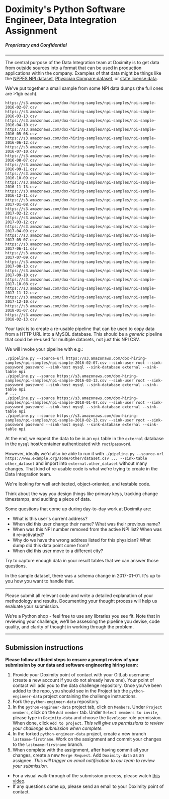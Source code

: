 # Doximity's Python Software Engineer, Data Integration Assignment
##### Proprietary and Confidential
------------

The central purpose of the Data Integration team at Doximity is to get data from outside sources into a format that can be used in production applications within the company. Examples of that data might be things like the [NPPES NPI dataset](http://download.cms.gov/nppes/NPI_Files.html), [Physician Compare dataset](https://data.medicare.gov/data/physician-compare), or [state license data](https://appsmqa.doh.state.fl.us/downloadnet/licensure.aspx).

We've put together a small sample from some NPI data dumps (the full ones are >1gb each).

```
https://s3.amazonaws.com/dox-hiring-samples/npi-samples/npi-sample-2016-02-07.csv
https://s3.amazonaws.com/dox-hiring-samples/npi-samples/npi-sample-2016-03-13.csv
https://s3.amazonaws.com/dox-hiring-samples/npi-samples/npi-sample-2016-04-10.csv
https://s3.amazonaws.com/dox-hiring-samples/npi-samples/npi-sample-2016-05-08.csv
https://s3.amazonaws.com/dox-hiring-samples/npi-samples/npi-sample-2016-06-12.csv
https://s3.amazonaws.com/dox-hiring-samples/npi-samples/npi-sample-2016-07-10.csv
https://s3.amazonaws.com/dox-hiring-samples/npi-samples/npi-sample-2016-08-07.csv
https://s3.amazonaws.com/dox-hiring-samples/npi-samples/npi-sample-2016-09-11.csv
https://s3.amazonaws.com/dox-hiring-samples/npi-samples/npi-sample-2016-10-09.csv
https://s3.amazonaws.com/dox-hiring-samples/npi-samples/npi-sample-2016-11-13.csv
https://s3.amazonaws.com/dox-hiring-samples/npi-samples/npi-sample-2016-12-11.csv
https://s3.amazonaws.com/dox-hiring-samples/npi-samples/npi-sample-2017-01-08.csv
https://s3.amazonaws.com/dox-hiring-samples/npi-samples/npi-sample-2017-02-12.csv
https://s3.amazonaws.com/dox-hiring-samples/npi-samples/npi-sample-2017-03-12.csv
https://s3.amazonaws.com/dox-hiring-samples/npi-samples/npi-sample-2017-04-09.csv
https://s3.amazonaws.com/dox-hiring-samples/npi-samples/npi-sample-2017-05-07.csv
https://s3.amazonaws.com/dox-hiring-samples/npi-samples/npi-sample-2017-06-11.csv
https://s3.amazonaws.com/dox-hiring-samples/npi-samples/npi-sample-2017-07-09.csv
https://s3.amazonaws.com/dox-hiring-samples/npi-samples/npi-sample-2017-08-13.csv
https://s3.amazonaws.com/dox-hiring-samples/npi-samples/npi-sample-2017-09-10.csv
https://s3.amazonaws.com/dox-hiring-samples/npi-samples/npi-sample-2017-10-08.csv
https://s3.amazonaws.com/dox-hiring-samples/npi-samples/npi-sample-2017-11-12.csv
https://s3.amazonaws.com/dox-hiring-samples/npi-samples/npi-sample-2017-12-10.csv
https://s3.amazonaws.com/dox-hiring-samples/npi-samples/npi-sample-2018-01-07.csv
https://s3.amazonaws.com/dox-hiring-samples/npi-samples/npi-sample-2018-02-13.csv
```

Your task is to create a re-usable pipeline that can be used to copy data from a HTTP URL into a MySQL database. This should be a _generic_ pipeline that could be re-used for multiple datasets, not just this NPI CSV.

We will invoke your pipeline with e.g.:

```
./pipeline.py --source-url https://s3.amazonaws.com/dox-hiring-samples/npi-samples/npi-sample-2016-02-07.csv --sink-user root --sink-password password --sink-host mysql --sink-database external --sink-table npi
./pipeline.py --source https://s3.amazonaws.com/dox-hiring-samples/npi-samples/npi-sample-2016-03-13.csv --sink-user root --sink-password password --sink-host mysql --sink-database external --sink-table npi
# ...
./pipeline.py --source https://s3.amazonaws.com/dox-hiring-samples/npi-samples/npi-sample-2018-01-07.csv --sink-user root --sink-password password --sink-host mysql --sink-database external --sink-table npi
./pipeline.py --source https://s3.amazonaws.com/dox-hiring-samples/npi-samples/npi-sample-2018-02-13.csv --sink-user root --sink-password password --sink-host mysql --sink-database external --sink-table npi
```

At the end, we expect the data to be in an `npi` table in the `external` database in the `mysql` host/container authenticated with `root`/`password`.

However, ideally we'd also be able to run it with `./pipeline.py --source-url https://www.example.org/some/other/dataset.csv ... --sink-table other_dataset` and import into `external.other_dataset` without many changes. That kind of re-usable code is what we're trying to create in the Data Integration team.

We're looking for well architected, object-oriented, and testable code.

Think about the way you design things like primary keys, tracking change timestamps, and auditing a piece of data.

Some questions that come up during day-to-day work at Doximity are:

* What is this user's current address?
* When did this user change their name? What was their previous name?
* When was this NPI number removed from the active NPI list? When was it re-activated?
* Why do we have the wrong address listed for this physician? What dump did this data point come from?
* When did this user move to a different city?

Try to capture enough data in your result tables that we can answer those questions.

In the sample dataset, there was a schema change in 2017-01-01. It's up to you how you want to handle that.


------------

Please submit all relevant code and write a detailed explanation of your methodology and results. Documenting your thought process will help us evaluate your submission.

We’re a Python shop - feel free to use any libraries you see fit. Note that in reviewing your challenge, we'll be assessing the pipeline you devise, code quality, and clarity of thought in working through the problem.

------------

## Submission instructions

**Please follow all listed steps to ensure a prompt review of your submission by our data and software engineering hiring team:**
1. Provide your Doximity point of contact with your GitLab username (create a new account if you do not already have one). Your point of contact will add you to the data challenge repository. Once you've been added to the repo, you should see in the Project tab the `python-engineer-data` project containing the challenge instructions.
2. Fork the `python-engineer-data` repository.
3. In the `python-engineer-data` project tab, click on `Members`. Under `Project members`, click on the `Add member` tab. Under `Select members to invite`, please type in `Doximity-data` and choose the `Developer` role permission. When done, click `Add to project`. *This will give us permissions to review your challenge submission when complete.*
4. In the forked `python-engineer-data` project, create a new branch `lastname-firstname`. Work on the assignment and commit your changes to the `lastname-firstname` branch.
5. When complete with the assignment, after having commit all your changes, create a new `Merge Request`. Add `Doximity-data` as an assignee. *This will trigger an email notification to our team to review your submission.*

* For a visual walk-through of the submission process, please watch [this video](https://vimeo.com/227828054/562c3f6acf). 
* If any questions come up, please send an email to your Doximity point of contact.

